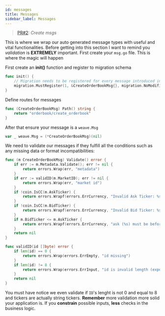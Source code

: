 ```yaml
---
id: messages
title: Messages
sidebar_label: Messages
---
```


> [PR#2](https://github.com/iov-one/tutorial/pull/2): _Create msgs_

This is where we wrap our auto generated message types with useful and vital functionalities. Before getting into this section I want to remind you *validation* is **EXTREMELY**  important. First create your `msg.go` file. This is where the magic will happen

First create an __init()__ function and register to migration schema

```go
func init() {
    // Migration needs to be registered for every message introduced in the codec.
    migration.MustRegister(1, &CreateOrderBookMsg{}, migration.NoModification)
}
```

Define routes for messages

```go
func (CreateOrderBookMsg) Path() string {
    return "orderbook/create_orderbook"
}
```

After that ensure your message is a `weave.Msg`

```go
var _ weave.Msg = (*CreateOrderBookMsg)(nil)
```

We need to validate our messages if they fulfill all the conditions such as any missing data or format incompatibilities:

```go
func (m CreateOrderBookMsg) Validate() error {
    if err := m.Metadata.Validate(); err != nil {
        return errors.Wrap(err, "metadata")
    }
    if err := validID(m.MarketID); err != nil {
        return errors.Wrap(err, "market id")
    }
    if !coin.IsCC(m.AskTicker) {
        return errors.Wrapf(errors.ErrCurrency, "Invalid Ask Ticker: %s", m.AskTicker)
    }
    if !coin.IsCC(m.BidTicker) {
        return errors.Wrapf(errors.ErrCurrency, "Invalid Bid Ticker: %s", m.BidTicker)
    }
    if m.BidTicker <= m.AskTicker {
        return errors.Wrapf(errors.ErrCurrency, "ask (%s) must be before bid (%s)", m.AskTicker, m.BidTicker)
    }
    return nil
}
```

```go
func validID(id []byte) error {
    if len(id) == 0 {
        return errors.Wrap(errors.ErrEmpty, "id missing")
    }
    if len(id) != 8 {
        return errors.Wrap(errors.ErrInput, "id is invalid length (expect 8 bytes)")
    }
    return nil
}
```

You must have notice we even validate if `ID`'s lenght is not 0 and equal to 8 and tickers are actually string tickers. **Remember** more validation more solid your application is. If you **constrain** possible inputs, **less** checks in the business logic.
